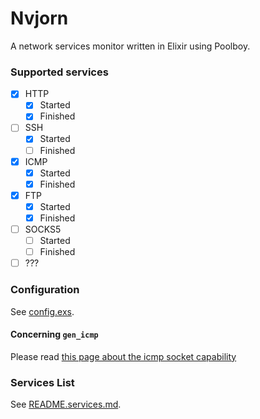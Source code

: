 # Nvjorn

A network services monitor written in Elixir using Poolboy.

### Supported services

- [x] HTTP
    - [x] Started
    - [x] Finished
- [ ] SSH
    - [x] Started
    - [ ] Finished
- [x] ICMP
    - [x] Started
    - [x] Finished
- [x] FTP
    - [x] Started
    - [x] Finished
- [ ] SOCKS5
    - [ ] Started
    - [ ] Finished
- [ ] ???

### Configuration

See [config.exs](config/config.exs).

#### Concerning `gen_icmp`

Please read [this page about the icmp socket capability](https://github.com/msantos/procket#setuid-vs-sudo-vs-capabilities)

### Services List

See [README.services.md](priv/README.services.md).
